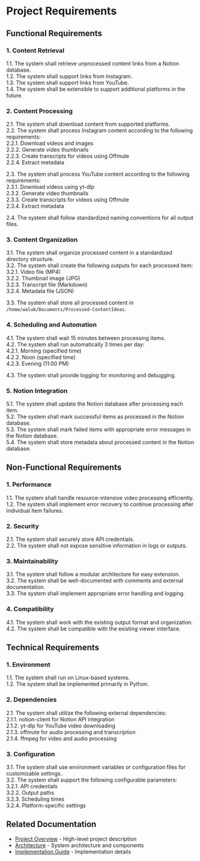 # Project Requirements

## Functional Requirements

### 1. Content Retrieval

1.1. The system shall retrieve unprocessed content links from a Notion database.  
1.2. The system shall support links from Instagram.  
1.3. The system shall support links from YouTube.  
1.4. The system shall be extensible to support additional platforms in the future.  

### 2. Content Processing

2.1. The system shall download content from supported platforms.  
2.2. The system shall process Instagram content according to the following requirements:  
   2.2.1. Download videos and images  
   2.2.2. Generate video thumbnails  
   2.2.3. Create transcripts for videos using Offmute  
   2.2.4. Extract metadata  

2.3. The system shall process YouTube content according to the following requirements:  
   2.3.1. Download videos using yt-dlp  
   2.3.2. Generate video thumbnails  
   2.3.3. Create transcripts for videos using Offmute  
   2.3.4. Extract metadata  

2.4. The system shall follow standardized naming conventions for all output files.  

### 3. Content Organization

3.1. The system shall organize processed content in a standardized directory structure.  
3.2. The system shall create the following outputs for each processed item:  
   3.2.1. Video file (MP4)  
   3.2.2. Thumbnail image (JPG)  
   3.2.3. Transcript file (Markdown)  
   3.2.4. Metadata file (JSON)  

3.3. The system shall store all processed content in `/home/walub/Documents/Processed-ContentIdeas`.  

### 4. Scheduling and Automation

4.1. The system shall wait 15 minutes between processing items.  
4.2. The system shall run automatically 3 times per day:  
   4.2.1. Morning (specified time)  
   4.2.2. Noon (specified time)  
   4.2.3. Evening (11:00 PM)  

4.3. The system shall provide logging for monitoring and debugging.  

### 5. Notion Integration

5.1. The system shall update the Notion database after processing each item.  
5.2. The system shall mark successful items as processed in the Notion database.  
5.3. The system shall mark failed items with appropriate error messages in the Notion database.  
5.4. The system shall store metadata about processed content in the Notion database.  

## Non-Functional Requirements

### 1. Performance

1.1. The system shall handle resource-intensive video processing efficiently.  
1.2. The system shall implement error recovery to continue processing after individual item failures.  

### 2. Security

2.1. The system shall securely store API credentials.  
2.2. The system shall not expose sensitive information in logs or outputs.  

### 3. Maintainability

3.1. The system shall follow a modular architecture for easy extension.  
3.2. The system shall be well-documented with comments and external documentation.  
3.3. The system shall implement appropriate error handling and logging.  

### 4. Compatibility

4.1. The system shall work with the existing output format and organization.  
4.2. The system shall be compatible with the existing viewer interface.  

## Technical Requirements

### 1. Environment

1.1. The system shall run on Linux-based systems.  
1.2. The system shall be implemented primarily in Python.  

### 2. Dependencies

2.1. The system shall utilize the following external dependencies:  
   2.1.1. notion-client for Notion API integration  
   2.1.2. yt-dlp for YouTube video downloading  
   2.1.3. offmute for audio processing and transcription  
   2.1.4. ffmpeg for video and audio processing  

### 3. Configuration

3.1. The system shall use environment variables or configuration files for customizable settings.  
3.2. The system shall support the following configurable parameters:  
   3.2.1. API credentials  
   3.2.2. Output paths  
   3.2.3. Scheduling times  
   3.2.4. Platform-specific settings  

## Related Documentation

- [Project Overview](./project_overview.md) - High-level project description
- [Architecture](./architecture.md) - System architecture and components
- [Implementation Guide](../implementation/implementation_guide.md) - Implementation details 